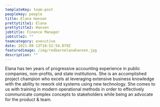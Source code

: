 ```yaml
---
templateKey: team-post
peoplekey: people
title: Elana Hansen
prettytitle1: Elana
prettytitle2: Hansen
jobtitle: Finance Manager
jobtitle2: ""
teamcategory: executive
date: 2021-08-13T18:52:54.079Z
featuredimage: /img/redbarnelanahansen.jpg
description: ""
---
```


Elana has ten years of progressive accounting experience in public companies, non-profits, and state institutions. She is an accomplished project champion who excels at leveraging extensive business knowledge with the ability to rework old systems using new technology. She comes to us with training in modern operational methods in order to effectively communicate complex concepts to stakeholders while being an advocate for the product & team.
